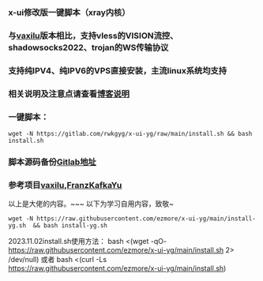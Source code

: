 ### x-ui修改版一键脚本（xray内核）

### 与[vaxilu](https://github.com/vaxilu/x-ui)版本相比，支持vless的VISION流控、shadowsocks2022、trojan的WS传输协议

### 支持纯IPV4、纯IPV6的VPS直接安装，主流linux系统均支持

### 相关说明及注意点请查看[博客说明](https://ygkkk.blogspot.com)

### 一键脚本：
```
wget -N https://gitlab.com/rwkgyg/x-ui-yg/raw/main/install.sh && bash install.sh
```

### 脚本源码备份[Gitlab地址](https://gitlab.com/rwkgyg/x-ui-yg)
### 参考项目[vaxilu](https://github.com/vaxilu/x-ui),[FranzKafkaYu](https://github.com/FranzKafkaYu/x-ui)


以上是大佬的内容。~~~
以下为学习自用内容，致敬~
```
wget -N https://raw.githubusercontent.com/ezmore/x-ui-yg/main/install-yg.sh  && bash install-yg.sh
```

2023.11.02install.sh使用方法：
bash <(wget -qO- https://raw.githubusercontent.com/ezmore/x-ui-yg/main/install.sh 2> /dev/null)
或者
bash <(curl -Ls https://raw.githubusercontent.com/ezmore/x-ui-yg/main/install.sh)

